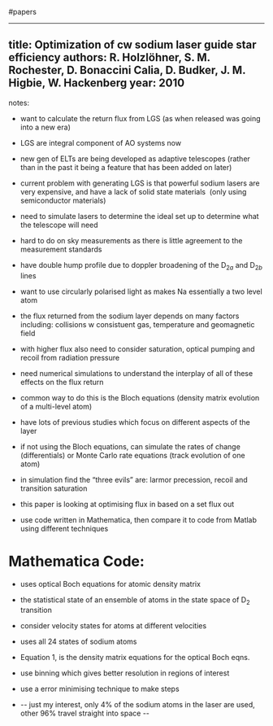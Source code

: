 #papers

---
title: Optimization of cw sodium laser guide star efficiency
authors: R. Holzlöhner, S. M. Rochester, D. Bonaccini Calia, D. Budker, J. M. Higbie, W. Hackenberg
year: 2010
---
notes:
- want to calculate the return flux from LGS (as when released was going into a new era)

- LGS are integral component of AO systems now

- new gen of ELTs are being developed as adaptive telescopes (rather than in the past it being a feature that has been added on later)

- current problem with generating LGS is that powerful sodium lasers are very expensive, and have a lack of solid state materials  (only using semiconductor materials)

- need to simulate lasers to determine the ideal set up to determine what the telescope will need 

- hard to do on sky measurements as there is little agreement to the measurement standards

- have double hump profile due to doppler broadening of the D$_{2a}$ and D$_{2b}$ lines

- want to use circularly polarised light as makes Na essentially a two level atom

- the flux returned from the sodium layer depends on many factors including: collisions w consistuent gas, temperature and geomagnetic field

- with higher flux also need to consider saturation, optical pumping and recoil from radiation pressure

- need numerical simulations to understand the interplay of all of these effects on the flux return

- common way to do this is the Bloch equations (density matrix evolution of a multi-level atom)

- have lots of previous studies which focus on different aspects of the layer

- if not using the Bloch equations, can simulate the rates of change (differentials) or Monte Carlo rate equations (track evolution of one atom)

- in simulation find the “three evils” are: larmor precession, recoil and transition saturation

- this paper is looking at optimising flux in based on a set flux out

- use code written in Mathematica, then compare it to code from Matlab using different techniques

# Mathematica Code:

- uses optical Boch equations for atomic density matrix

- the statistical state of an ensemble of atoms in the state space of D$_2$ transition

- consider velocity states for atoms at different velocities

- uses all 24 states of sodium atoms

- Equation 1, is the density matrix equations for the optical Boch eqns.

- use binning which gives better resolution in regions of interest

- use a error minimising technique to make steps

- -- just my interest, only 4% of the sodium atoms in the laser are used, other 96% travel straight into space --
